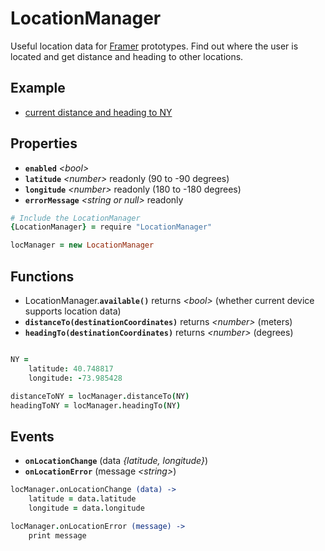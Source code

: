 # LocationManager

Useful location data for [Framer](http://framerjs.com) prototypes. Find out where the user is located and get distance and heading to other locations.

## Example

- [current distance and heading to NY](http://share.framerjs.com/hv9aj1uy1gfa/)

## Properties

- **`enabled`** *\<bool>*
- **`latitude`** *\<number>* readonly (90 to -90 degrees)
- **`longitude`** *\<number>* readonly (180 to -180 degrees)
- **`errorMessage`** *\<string or null>* readonly

```coffee
# Include the LocationManager
{LocationManager} = require "LocationManager"

locManager = new LocationManager
```

## Functions

- LocationManager.**`available()`** returns *\<bool>* (whether current device supports location data)
- **`distanceTo(destinationCoordinates)`** returns *\<number>* (meters)
- **`headingTo(destinationCoordinates)`** returns *\<number>* (degrees)

```coffee

NY =
	latitude: 40.748817
	longitude: -73.985428

distanceToNY = locManager.distanceTo(NY)
headingToNY = locManager.headingTo(NY)
```

## Events

- **`onLocationChange`** (data *\{latitude, longitude}*)
- **`onLocationError`**  (message *\<string>*)

```coffee
locManager.onLocationChange (data) ->
	latitude = data.latitude
	longitude = data.longitude

locManager.onLocationError (message) ->
	print message
```
